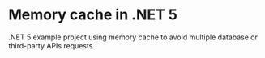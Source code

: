 # Memory cache in .NET 5

.NET 5 example project using memory cache to avoid multiple database or third-party APIs requests
